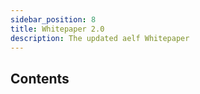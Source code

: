 ```yaml
---
sidebar_position: 8
title: Whitepaper 2.0
description: The updated aelf Whitepaper
---
```


## Contents

<DocCardListLinks />